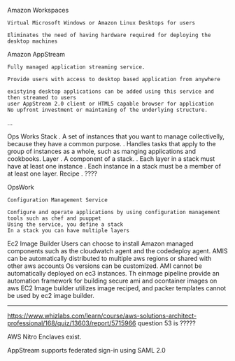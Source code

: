 

Amazon Workspaces
	
	Virtual Microsoft Windows or Amazon Linux Desktops for users

	Eliminates the need of having hardware required for deploying the desktop machines


Amazon AppStream
	

	Fully managed application streaming service.

	Provide users with access to desktop based application from anywhere

	existying desktop applications can be added using this service and then streamed to users
	user AppStream 2.0 client or HTML5 capable browser for application
	No upfront investment or maintaning of the underlying structure.

...



Ops Works
    Stack
    . A set of instances that you want to manage collectivelly, because they have a common purpose. 
    . Handles tasks that apply to the group of instances as a whole, such as manging applications and cookbooks. 
    Layer
        . A component of a stack. 
        . Each layer in a stack must have at least one instance
        . Each instance in a stack must be a member of at least one layer. 
    Recipe
        . ????
    


OpsWork
	
	
	Configuration Management Service

	Configure and operate applications by using configuration management tools such as chef and puuppet 
	Using the service, you define a stack
	In a stack you can have multiple layers





Ec2 Image Builder
	Users can choose to install Amazon managed components such as the  cloudwatch agent and the codedeploy agent.
	AMIS can be automatically distributed to multiple aws regions or shared with other aws accounts
	Os versions can be customized.
	AMI cannot be automatically deployed on ec3 instances. Th einmage pipeline provide an automation framework for building secure ami and ocontainer images on aws
	EC2 Image builder utilizes image reciped, and packer templates cannot be used by ec2 image builder.




___



https://www.whizlabs.com/learn/course/aws-solutions-architect-professional/168/quiz/13603/report/5715966
question 53 is ?????


AWS Nitro Enclaves exist.




AppStream supports federated sign-in using SAML 2.0
